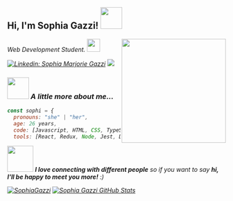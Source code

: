 <h2> Hi, I'm Sophia Gazzi! <img src="https://media.giphy.com/media/mGcNjsfWAjY5AEZNw6/giphy.gif" width="50"></h2>
<img align='right' src="https://media.giphy.com/media/dWxO36Jzd6bTSt5dIY/giphy.gif" width="240">
<p><em>Web Development Student. <img src="https://media.giphy.com/media/fYSnHlufseco8Fh93Z/giphy.gif" width="30"></br>

[![Linkedin: Sophia Marjorie Gazzi](https://img.shields.io/badge/-SophiaGazzi-blue?style=flat-square&logo=Linkedin&logoColor=white&link=https://www.linkedin.com/in/sophia-gazzi/)](https://www.linkedin.com/in/sophia-gazzi/)
<a href = "mailto:sophiamemy@hotmail.com"><img src="https://img.shields.io/badge/-Email-%23333??style=plastic&logo=microsoftoutlook&logoColor=white" target="_blank"></a>



### <img src="https://media.giphy.com/media/VgCDAzcKvsR6OM0uWg/giphy.gif" width="50"> A little more about me...  

```javascript
const sophi = {
  pronouns: "she" | "her",
  age: 26 years,
  code: [Javascript, HTML, CSS, TypeScript],
  tools: [React, Redux, Node, Jest, Docker, Express, Sequelize, MySQL, MongoDB]
```

<img src="https://media.giphy.com/media/LnQjpWaON8nhr21vNW/giphy.gif" width="60"> <em><b>I love connecting with different people</b> so if you want to say <b>hi, I'll be happy to meet you more!</b> :)</em>
  
  
  [![SophiaGazzi](https://github-readme-stats.vercel.app/api/top-langs/?username=SophiaGazzi&layout=compact&theme=bear)](https://github.com/anuraghazra/github-readme-stats)
  [![Sophia Gazzi GitHub Stats](https://github-readme-stats.vercel.app/api?username=SophiaGazzi&show_icons=true&count_private=true&theme=bear)](https://github.com/SophiaGazzi)

